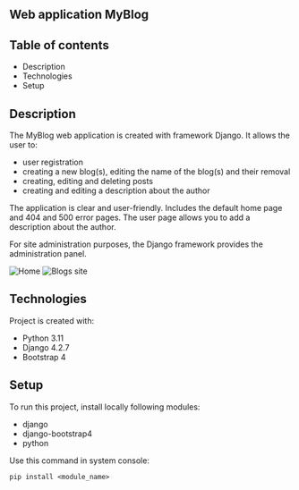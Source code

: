 ## Web application MyBlog

## Table of contents
* Description
* Technologies
* Setup

## Description
The MyBlog web application is created with framework Django.
It allows the user to:
- user registration
- creating a new blog(s), editing the name of the blog(s)
  and their removal
- creating, editing and deleting posts
- creating and editing a description about the author

The application is clear and user-friendly.
Includes the default home page and 404 and 500 error pages.
The user page allows you to add a description about the author.

For site administration purposes, the Django framework
provides the administration panel.

![Home](https://github.com/FrydmanPiotr/MyBlog-webApplication/blob/main/home.png)
![Blogs site](https://github.com/FrydmanPiotr/MyBlog-webApplication/blob/main/blogs.png)

## Technologies 
Project is created with:
* Python 3.11
* Django 4.2.7
* Bootstrap 4

## Setup
To run this project, install locally following modules:
* django
* django-bootstrap4
* python


Use this command in system console:

```
pip install <module_name>

```
